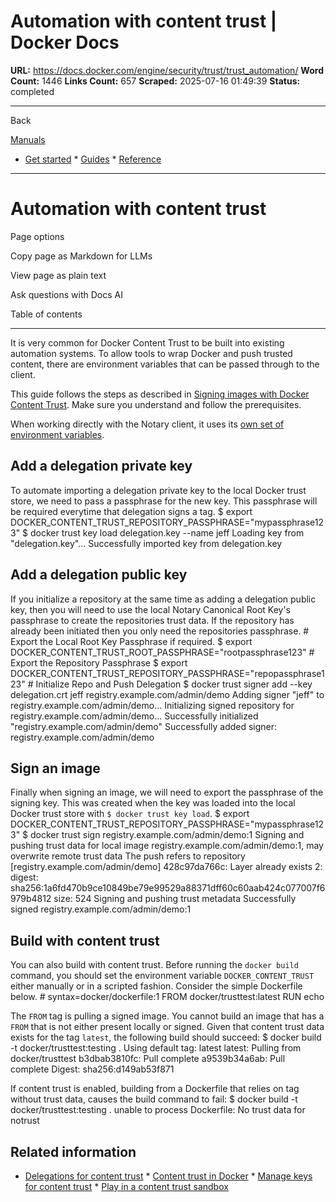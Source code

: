 # Automation with content trust | Docker Docs

**URL:** https://docs.docker.com/engine/security/trust/trust_automation/
**Word Count:** 1446
**Links Count:** 657
**Scraped:** 2025-07-16 01:49:39
**Status:** completed

---

Back

[Manuals](https://docs.docker.com/manuals/)

  * [Get started](https://docs.docker.com/get-started/)   * [Guides](https://docs.docker.com/guides/)   * [Reference](https://docs.docker.com/reference/)

* * *

# Automation with content trust

Page options

Copy page as Markdown for LLMs

View page as plain text

Ask questions with Docs AI

Table of contents

* * *

It is very common for Docker Content Trust to be built into existing automation systems. To allow tools to wrap Docker and push trusted content, there are environment variables that can be passed through to the client.

This guide follows the steps as described in [Signing images with Docker Content Trust](https://docs.docker.com/engine/security/trust/#signing-images-with-docker-content-trust). Make sure you understand and follow the prerequisites.

When working directly with the Notary client, it uses its [own set of environment variables](https://github.com/theupdateframework/notary/blob/master/docs/reference/client-config.md#environment-variables-optional).

## Add a delegation private key

To automate importing a delegation private key to the local Docker trust store, we need to pass a passphrase for the new key. This passphrase will be required everytime that delegation signs a tag.               $ export DOCKER_CONTENT_TRUST_REPOSITORY_PASSPHRASE="mypassphrase123"          $ docker trust key load delegation.key --name jeff     Loading key from "delegation.key"...     Successfully imported key from delegation.key     

## Add a delegation public key

If you initialize a repository at the same time as adding a delegation public key, then you will need to use the local Notary Canonical Root Key's passphrase to create the repositories trust data. If the repository has already been initiated then you only need the repositories passphrase.               # Export the Local Root Key Passphrase if required.     $ export DOCKER_CONTENT_TRUST_ROOT_PASSPHRASE="rootpassphrase123"          # Export the Repository Passphrase     $ export DOCKER_CONTENT_TRUST_REPOSITORY_PASSPHRASE="repopassphrase123"          # Initialize Repo and Push Delegation     $ docker trust signer add --key delegation.crt jeff registry.example.com/admin/demo     Adding signer "jeff" to registry.example.com/admin/demo...     Initializing signed repository for registry.example.com/admin/demo...     Successfully initialized "registry.example.com/admin/demo"     Successfully added signer: registry.example.com/admin/demo     

## Sign an image

Finally when signing an image, we will need to export the passphrase of the signing key. This was created when the key was loaded into the local Docker trust store with `$ docker trust key load`.               $ export DOCKER_CONTENT_TRUST_REPOSITORY_PASSPHRASE="mypassphrase123"          $ docker trust sign registry.example.com/admin/demo:1     Signing and pushing trust data for local image registry.example.com/admin/demo:1, may overwrite remote trust data     The push refers to repository [registry.example.com/admin/demo]     428c97da766c: Layer already exists     2: digest: sha256:1a6fd470b9ce10849be79e99529a88371dff60c60aab424c077007f6979b4812 size: 524     Signing and pushing trust metadata     Successfully signed registry.example.com/admin/demo:1     

## Build with content trust

You can also build with content trust. Before running the `docker build` command, you should set the environment variable `DOCKER_CONTENT_TRUST` either manually or in a scripted fashion. Consider the simple Dockerfile below.               # syntax=docker/dockerfile:1     FROM docker/trusttest:latest     RUN echo

The `FROM` tag is pulling a signed image. You cannot build an image that has a `FROM` that is not either present locally or signed. Given that content trust data exists for the tag `latest`, the following build should succeed:               $  docker build -t docker/trusttest:testing .     Using default tag: latest     latest: Pulling from docker/trusttest          b3dbab3810fc: Pull complete     a9539b34a6ab: Pull complete     Digest: sha256:d149ab53f871     

If content trust is enabled, building from a Dockerfile that relies on tag without trust data, causes the build command to fail:               $  docker build -t docker/trusttest:testing .     unable to process Dockerfile: No trust data for notrust     

## Related information

  * [Delegations for content trust](https://docs.docker.com/engine/security/trust/trust_delegation/)   * [Content trust in Docker](https://docs.docker.com/engine/security/trust/)   * [Manage keys for content trust](https://docs.docker.com/engine/security/trust/trust_key_mng/)   * [Play in a content trust sandbox](https://docs.docker.com/engine/security/trust/trust_sandbox/)